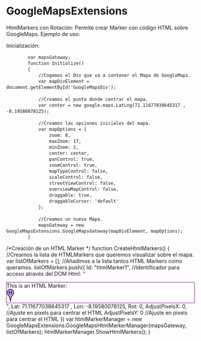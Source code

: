 GoogleMapsExtensions
====================

HtmlMarkers con Rotación: Permite crear Marker con código HTML sobre GoogleMaps.
Ejemplo de uso:

Inicialización:
            
            
            var mapsGateway;
            function Initialize()
            {
                //Cogemos el Div que va a contener el Mapa de GoogleMaps.
                var mapDivElement = document.getElementById('GoogleMapsDiv');

                //Creamos el punto donde centrar el mapa.
                var center = new google.maps.LatLng(71.11677038645317 , -8.19580078125);

                //Creamos las opciones iniciales del mapa.
                var mapOptions = {
                    zoom: 8,
                    maxZoom: 17,
                    minZoom: 2,
                    center: center,
                    panControl: true,
                    zoomControl: true,
                    mapTypeControl: false,
                    scaleControl: false,
                    streetViewControl: false,
                    overviewMapControl: false,
                    draggable: true,
                    draggableCursor: 'default'
                };

                //Creamos un nuevo Mapa.
                mapsGateway = new GoogleMapsExtensions.GoogleMapsGateway(mapDivElement, mapOptions);
            }

/*Creación de un HTML Marker */
            function CreateHtmlMarkers()
            {
                //Creamos la lista de HTMLMarkers que queremos visualizar sobre el mapa.
                var listOfMarkers = [];
                //Añadimos a la lista tantos HTML Markers como queramos.
                listOfMarkers.push({
                    Id: "htmlMarker1", //Identificador para acceso através del DOM
                    Html: "<div style='border: 1px solid purple'>This is an HTML Marker: <br /> <img src='images/markers/purple_MarkerH.png' /></div>",
                    Lat: 71.11677038645317 , 
                    Lon: -8.19580078125,
                    Rot: 0,
                    AdjustPixelsX: 0, //Ajuste en pixels para centrar el HTML
                    AdjustPixelsY: 0 //Ajuste en pixels para centrar el HTML
                })
                var htmlMarkerManager = new GoogleMapsExtensions.GoogleMapsHtmlMarkerManager(mapsGateway, listOfMarkers);
                htmlMarkerManager.ShowHtmlMarkers();
            }

